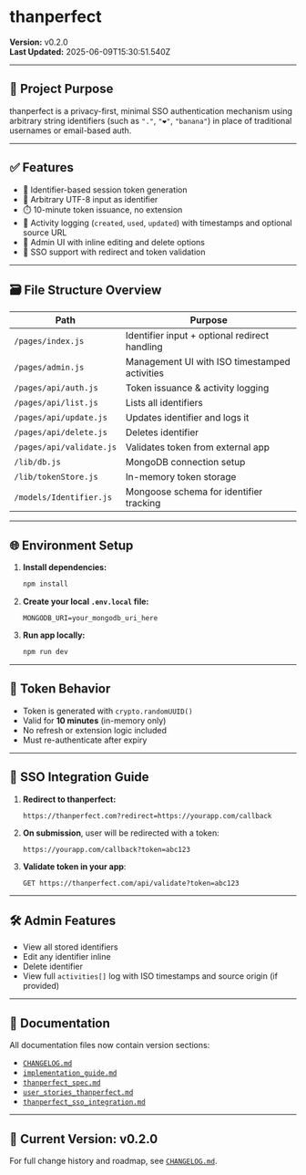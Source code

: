 # thanperfect

**Version:** v0.2.0  
**Last Updated:** 2025-06-09T15:30:51.540Z

---

## 🧠 Project Purpose

thanperfect is a privacy-first, minimal SSO authentication mechanism using arbitrary string identifiers (such as `"."`, `"❤️"`, `"banana"`) in place of traditional usernames or email-based auth.

---

## ✅ Features

- 🔐 Identifier-based session token generation
- 🧠 Arbitrary UTF-8 input as identifier
- ⏱️ 10-minute token issuance, no extension
- 📜 Activity logging (`created`, `used`, `updated`) with timestamps and optional source URL
- 🧩 Admin UI with inline editing and delete options
- 🔁 SSO support with redirect and token validation

---

## 🗃️ File Structure Overview

| Path | Purpose |
|------|---------|
| `/pages/index.js` | Identifier input + optional redirect handling |
| `/pages/admin.js` | Management UI with ISO timestamped activities |
| `/pages/api/auth.js` | Token issuance & activity logging |
| `/pages/api/list.js` | Lists all identifiers |
| `/pages/api/update.js` | Updates identifier and logs it |
| `/pages/api/delete.js` | Deletes identifier |
| `/pages/api/validate.js` | Validates token from external app |
| `/lib/db.js` | MongoDB connection setup |
| `/lib/tokenStore.js` | In-memory token storage |
| `/models/Identifier.js` | Mongoose schema for identifier tracking |

---

## 🌐 Environment Setup

1. **Install dependencies:**
   ```bash
   npm install
   ```

2. **Create your local `.env.local` file:**
   ```env
   MONGODB_URI=your_mongodb_uri_here
   ```

3. **Run app locally:**
   ```bash
   npm run dev
   ```

---

## 🔐 Token Behavior

- Token is generated with `crypto.randomUUID()`
- Valid for **10 minutes** (in-memory only)
- No refresh or extension logic included
- Must re-authenticate after expiry

---

## 🔁 SSO Integration Guide

1. **Redirect to thanperfect:**
   ```
   https://thanperfect.com?redirect=https://yourapp.com/callback
   ```

2. **On submission**, user will be redirected with a token:
   ```
   https://yourapp.com/callback?token=abc123
   ```

3. **Validate token in your app**:
   ```http
   GET https://thanperfect.com/api/validate?token=abc123
   ```

---

## 🛠 Admin Features

- View all stored identifiers
- Edit any identifier inline
- Delete identifier
- View full `activities[]` log with ISO timestamps and source origin (if provided)

---

## 📄 Documentation

All documentation files now contain version sections:
- [`CHANGELOG.md`](./CHANGELOG.md)
- [`implementation_guide.md`](./implementation_guide.md)
- [`thanperfect_spec.md`](./thanperfect_spec.md)
- [`user_stories_thanperfect.md`](./user_stories_thanperfect.md)
- [`thanperfect_sso_integration.md`](./thanperfect_sso_integration.md)

---

## 🔖 Current Version: v0.2.0

For full change history and roadmap, see [`CHANGELOG.md`](./CHANGELOG.md).
